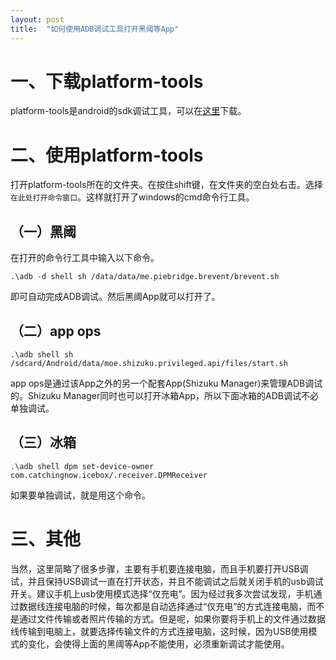 ```yaml
---
layout: post
title:  "如何使用ADB调试工具打开黑阈等App"
---
```


# 一、下载platform-tools

platform-tools是android的sdk调试工具，可以在[这里](https://developer.android.google.cn/studio/releases/platform-tools)下载。

# 二、使用platform-tools

打开platform-tools所在的文件夹。在按住shift键，在文件夹的空白处右击。选择`在此处打开命令窗口`。这样就打开了windows的cmd命令行工具。

## （一）黑阈

在打开的命令行工具中输入以下命令。

`.\adb -d shell sh /data/data/me.piebridge.brevent/brevent.sh`

即可自动完成ADB调试。然后黑阈App就可以打开了。

## （二）app ops

`.\adb shell sh /sdcard/Android/data/moe.shizuku.privileged.api/files/start.sh`

app ops是通过该App之外的另一个配套App(Shizuku Manager)来管理ADB调试的。Shizuku Manager同时也可以打开冰箱App，所以下面冰箱的ADB调试不必单独调试。

## （三）冰箱

`.\adb shell dpm set-device-owner com.catchingnow.icebox/.receiver.DPMReceiver`

如果要单独调试，就是用这个命令。

# 三、其他

当然，这里简略了很多步骤，主要有手机要连接电脑，而且手机要打开USB调试，并且保持USB调试一直在打开状态，并且不能调试之后就关闭手机的usb调试开关。建议手机上usb使用模式选择“仅充电”。因为经过我多次尝试发现，手机通过数据线连接电脑的时候，每次都是自动选择通过“仅充电”的方式连接电脑，而不是通过文件传输或者照片传输的方式。但是呢，如果你要将手机上的文件通过数据线传输到电脑上，就要选择传输文件的方式连接电脑，这时候，因为USB使用模式的变化，会使得上面的黑阈等App不能使用，必须重新调试才能使用。

